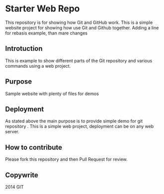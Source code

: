 # Starter Web Repo

This repository is for showing how Git and GitHub work. This is a simple website project for showing how use Git and Github together. Adding a line for rebasis example, than mare changes 

## Introtuction
This is example to show different parts of the Git repository and various commands using a web project.

## Purpose

Sample website with plenty of files for demos

## Deployment
As stated above the main purpose is to provide simple demo for git repository
. 
This is a simple web project, deployment can be on any web server.

## How to contribute

Please fork this repository and then Pull Request for review.

## Copywrite 

2014 GIT
